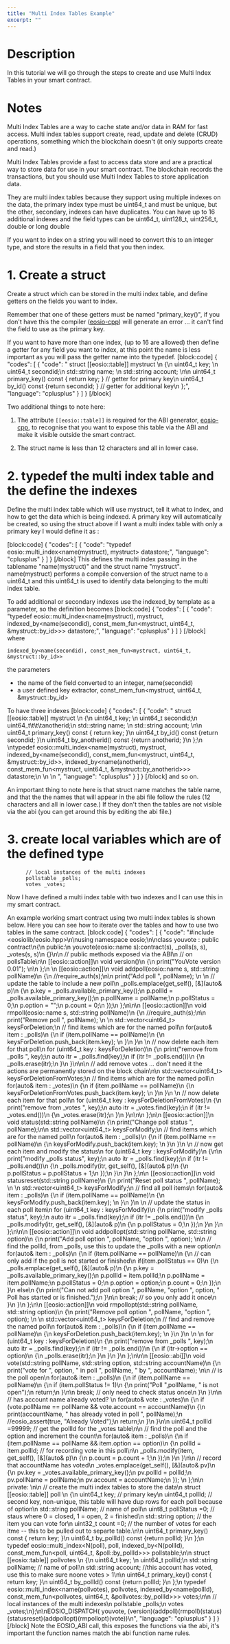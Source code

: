 ```yaml
---
title: "Multi Index Tables Example"
excerpt: ""
---
```

# Description

In this tutorial we will go through the steps to create and use Multi Index Tables in your smart contract.

# Notes

Multi Index Tables are a way to cache state and/or data in RAM for fast access. Multi index tables support create, read, update and delete (CRUD) operations, something which the blockchain doesn't (it only supports create and read.) 

Multi Index Tables provide a fast to access data store and are a practical way to store data for use in your smart contract. The blockchain records the transactions, but you should use Multi Index Tables to store application data.

They are multi index tables because they support using multiple indexes on the data, the primary index type must be uint64_t and must be unique, but the other, secondary, indexes can have duplicates. You can have up to 16 additional indexes and the field types can be uint64_t, uint128_t, uint256_t, double or long double

If you want to index on a string you will need to convert this to an integer type, and store the results in a field that you then index.

# 1. Create a struct

Create a struct which can be stored in the multi index table, and define getters on the fields you want to index. 

Remember that one of these getters must be named "primary_key()", if you don't have this the compiler ([eosio-cpp](https://github.com/EOSIO/eosio.cdt#eosio-cpp)) will generate an error ... it can't find the field to use as the primary key. 

If you want to have more than one index, (up to 16 are allowed) then define a getter for any field you want to index, at this point the name is less important as you will pass the getter name into the typedef.
[block:code]
{
  "codes": [
    {
      "code": "      struct [[eosio::table]] mystruct \n      {\n         uint64_t     key; \n         uint64_t     secondid;\n         std::string  name; \n         std::string  account; \n\n         uint64_t primary_key() const { return key; } // getter for primary key\n         uint64_t by_id() const {return secondid; } // getter for additional key\n      };",
      "language": "cplusplus"
    }
  ]
}
[/block]
     
Two additional things to note here:

1. The attribute `[[eosio::table]]` is required for the ABI generator, [eosio-cpp](https://github.com/EOSIO/eosio.cdt#eosio-cpp), to recognise that you want to expose this table via the ABI and make it visible outside the smart contract.

2. The struct name is less than 12 characters and all in lower case.

# 2. typedef the multi index table and the define the indexes

Define the multi index table which will use mystruct, tell it what to index, and how to get the data which is being indexed. A primary key will automatically be created, so using the struct above if I want a multi index table with only a primary key I would define it as :

[block:code]
{
  "codes": [
    {
      "code": "typedef eosio::multi_index<name(mystruct), mystruct> datastore;",
      "language": "cplusplus"
    }
  ]
}
[/block]
This defines the multi index passing in the tablename "name(mystruct)" and the struct name "mystruct". name(mystruct) performs a compile conversion of the struct name to a uint64_t and this uint64_t is used to identify data belonging to the multi index table.  

To add additional or secondary indexes use the indexed_by template as a parameter, so the definition becomes
[block:code]
{
  "codes": [
    {
      "code": "typedef eosio::multi_index<name(mystruct), mystruct, indexed_by<name(secondid), const_mem_fun<mystruct, uint64_t, &mystruct::by_id>>> datastore;",
      "language": "cplusplus"
    }
  ]
}
[/block]
where

`indexed_by<name(secondid), const_mem_fun<mystruct, uint64_t, &mystruct::by_id>>`

the parameters 

- the name of the field converted to an integer, name(secondid)
- a user defined key extractor, const_mem_fun<mystruct, uint64_t, &mystruct::by_id>

To have three indexes
[block:code]
{
  "codes": [
    {
      "code": "      struct [[eosio::table]] mystruct \n      {\n         uint64_t     key; \n         uint64_t     secondid;\n         uint64_t\t\t\tanotherid;\n         std::string  name; \n         std::string  account; \n\n         uint64_t primary_key() const { return key; }\n         uint64_t by_id() const {return secondid; }\n         uint64_t by_anotherid() const {return anotherid; }\n      };\n      \ntypedef eosio::multi_index<name(mystruct), mystruct, indexed_by<name(secondid), const_mem_fun<mystruct, uint64_t, &mystruct::by_id>>, indexed_by<name(anotherid), const_mem_fun<mystruct, uint64_t, &mystruct::by_anotherid>>> datastore;\n      \n      \n      ",
      "language": "cplusplus"
    }
  ]
}
[/block]
and so on.

An important thing to note here is that struct name matches the table name, and that the the names that will appear in the abi file follow the rules (12 characters and all in lower case.) If they don't then the tables are not visible via the abi (you can get around this by editing the abi file.)

# 3. create local variables which are of the defined type

```
      // local instances of the multi indexes
      pollstable _polls;
      votes _votes;
```

Now I have defined a multi index table with two indexes and I can use this in my smart contract.

An example working smart contract using two multi index tables is shown below. Here you can see how to iterate over the tables and how to use two tables in the same contract.
[block:code]
{
  "codes": [
    {
      "code": "#include <eosiolib/eosio.hpp>\n\nusing namespace eosio;\n\nclass youvote : public contract\n{\n  public:\n      youvote(eosio::name s):contract(s), _polls(s, s), _votes(s, s)\n      {}\n\n      // public methods exposed via the ABI\n      // on pollsTable\n\n      [[eosio::action]]\n      void version()\n      {\n          print(\"YouVote version  0.01\"); \n\n      };\n      \n      [[eosio::action]]\n      void addpoll(eosio::name s, std::string pollName)\n      {\n          //require_auth(s);\n\n          print(\"Add poll \", pollName); \n              \n          // update the table to include a new poll\n          _polls.emplace(get_self(), [&](auto& p)\n                                      {\n                                        p.key = _polls.available_primary_key();\n                                        p.pollId = _polls.available_primary_key();\n                                        p.pollName = pollName;\n                                        p.pollStatus = 0;\n                                        p.option = \"\";\n                                        p.count = 0;\n                                      });\n      };\n\n\n      [[eosio::action]]\n      void rmpoll(eosio::name s, std::string pollName)\n      {\n          //require_auth(s);\n\n          print(\"Remove poll \", pollName); \n              \n          std::vector<uint64_t> keysForDeletion;\n          // find items which are for the named poll\n          for(auto& item : _polls)\n          {\n              if (item.pollName == pollName)\n              {\n                  keysForDeletion.push_back(item.key);   \n              }\n          }\n          \n          // now delete each item for that poll\n          for (uint64_t key : keysForDeletion)\n          {\n              print(\"remove from _polls \", key);\n              auto itr = _polls.find(key);\n              if (itr != _polls.end())\n              {\n                _polls.erase(itr);\n              }\n          }\n\n\n          // add remove votes ... don't need it the actions are permanently stored on the block chain\n\n          std::vector<uint64_t> keysForDeletionFromVotes;\n          // find items which are for the named poll\n          for(auto& item : _votes)\n          {\n              if (item.pollName == pollName)\n              {\n                  keysForDeletionFromVotes.push_back(item.key);   \n              }\n          }\n          \n          // now delete each item for that poll\n          for (uint64_t key : keysForDeletionFromVotes)\n          {\n              print(\"remove from _votes \", key);\n              auto itr = _votes.find(key);\n              if (itr != _votes.end())\n              {\n                _votes.erase(itr);\n              }\n          }\n\n\n      };\n\n      [[eosio::action]]\n      void status(std::string pollName)\n      {\n          print(\"Change poll status \", pollName);\n\n          std::vector<uint64_t> keysForModify;\n          // find items which are for the named poll\n          for(auto& item : _polls)\n          {\n              if (item.pollName == pollName)\n              {\n                  keysForModify.push_back(item.key);   \n              }\n          }\n          \n          // now get each item and modify the status\n          for (uint64_t key : keysForModify)\n          {\n\n            print(\"modify _polls status\", key);\n            auto itr = _polls.find(key);\n            if (itr != _polls.end())\n            {\n              _polls.modify(itr, get_self(), [&](auto& p)\n                                              {\n                                                p.pollStatus = p.pollStatus + 1;\n                                              });\n            }\n          }\n      };\n\n      [[eosio::action]]\n      void statusreset(std::string pollName)\n      {\n          print(\"Reset poll status \", pollName); \n              \n          std::vector<uint64_t> keysForModify;\n          // find all poll items\n          for(auto& item : _polls)\n          {\n              if (item.pollName == pollName)\n              {\n                  keysForModify.push_back(item.key);   \n              }\n          }\n          \n          // update the status in each poll item\n          for (uint64_t key : keysForModify)\n          {\n              print(\"modify _polls status\", key);\n              auto itr = _polls.find(key);\n              if (itr != _polls.end())\n              {\n                _polls.modify(itr, get_self(), [&](auto& p)\n                                                {\n                                                  p.pollStatus = 0;\n                                                });\n              }\n          }\n      };\n\n\n      [[eosio::action]]\n      void addpollopt(std::string pollName, std::string option)\n      {\n          print(\"Add poll option \", pollName, \"option \", option); \n\n          // find the pollId, from _polls, use this to update the _polls with a new option\n          for(auto& item : _polls)\n          {\n              if (item.pollName == pollName)\n              {\n                    // can only add if the poll is not started or finished\n                    if(item.pollStatus == 0)\n                    {\n                        _polls.emplace(get_self(), [&](auto& p)\n                                          {\n                                            p.key = _polls.available_primary_key();\n                                            p.pollId = item.pollId;\n                                            p.pollName = item.pollName;\n                                            p.pollStatus = 0;\n                                            p.option = option;\n                                            p.count = 0;\n                                          });\n                    }\n                    else\n                    {\n                        print(\"Can not add poll option \", pollName, \"option \", option, \" Poll has started or is finished.\");\n                    }\n\n                    break; // so you only add it once\n              }\n          }\n      };\n\n      [[eosio::action]]\n      void rmpollopt(std::string pollName, std::string option)\n      {\n          print(\"Remove poll option \", pollName, \"option \", option); \n              \n          std::vector<uint64_t> keysForDeletion;\n          // find and remove the named poll\n          for(auto& item : _polls)\n          {\n              if (item.pollName == pollName)\n              {\n                  keysForDeletion.push_back(item.key);   \n              }\n          }\n          \n          \n          for (uint64_t key : keysForDeletion)\n          {\n              print(\"remove from _polls \", key);\n              auto itr = _polls.find(key);\n              if (itr != _polls.end())\n              {\n                  if (itr->option == option)\n                  {\n                      _polls.erase(itr);\n                  }\n              }\n          }\n      };\n\n\n      [[eosio::abi]]\n      void vote(std::string pollName, std::string option, std::string accountName)\n      {\n          print(\"vote for \", option, \" in poll \", pollName, \" by \", accountName); \n\n          // is the poll open\n          for(auto& item : _polls)\n          {\n              if (item.pollName == pollName)\n              {\n                  if (item.pollStatus != 1)\n                  {\n                      print(\"Poll \",pollName,  \" is not open\");\n                      return;\n                  }\n\n                  break; // only need to check status once\n              }\n          }\n\n          // has account name already voted?  \n          for(auto& vote : _votes)\n          {\n              if (vote.pollName == pollName && vote.account == accountName)\n              {\n                  print(accountName, \" has already voted in poll \", pollName);\n                  //eosio_assert(true, \"Already Voted\");\n                  return;\n              }\n          }\n\n          uint64_t pollId =99999; // get the pollId for the _votes table\n\n          // find the poll and the option and increment the count\n          for(auto& item : _polls)\n          {\n              if (item.pollName == pollName && item.option == option)\n              {\n                  pollId = item.pollId; // for recording vote in this poll\n\n                  _polls.modify(item, get_self(), [&](auto& p)\n                                                {\n                                                    p.count = p.count + 1;\n                                                });\n              }\n          }\n\n          // record that accountName has voted\n          _votes.emplace(get_self(), [&](auto& pv)\n                                      {\n                                        pv.key = _votes.available_primary_key();\n                                        pv.pollId = pollId;\n                                        pv.pollName = pollName;\n                                        pv.account = accountName;\n                                      });        \n      };\n\n  private:    \n\n    // create the multi index tables to store the data\n      struct [[eosio::table]] poll \n      {\n        uint64_t      key; // primary key\n        uint64_t      pollId; // second key, non-unique, this table will have dup rows for each poll because of option\n        std::string   pollName; // name of poll\n        uint8_t      pollStatus =0; // staus where 0 = closed, 1 = open, 2 = finished\n        std::string  option; // the item you can vote for\n        uint32_t    count =0; // the number of votes for each itme -- this to be pulled out to separte table.\n\n        uint64_t primary_key() const { return key; }\n        uint64_t by_pollId() const {return pollId; }\n      };\n      typedef eosio::multi_index<N(poll), poll, indexed_by<N(pollId), const_mem_fun<poll, uint64_t, &poll::by_pollId>>> pollstable;\n\n      struct [[eosio::table]] pollvotes \n      {\n         uint64_t     key; \n         uint64_t     pollId;\n         std::string  pollName; // name of poll\n         std::string  account; //this account has voted, use this to make sure noone votes > 1\n\n         uint64_t primary_key() const { return key; }\n         uint64_t by_pollId() const {return pollId; }\n      };\n      typedef eosio::multi_index<name(pollvotes), pollvotes, indexed_by<name(pollId), const_mem_fun<pollvotes, uint64_t, &pollvotes::by_pollId>>> votes;\n\n      // local instances of the multi indexes\n      pollstable _polls;\n      votes _votes;\n};\n\nEOSIO_DISPATCH( youvote, (version)(addpoll)(rmpoll)(status)(statusreset)(addpollopt)(rmpollopt)(vote))\n",
      "language": "cplusplus"
    }
  ]
}
[/block]
Note the EOSIO_ABI call, this exposes the functions via the abi, it's important the function names match the abi function name rules.